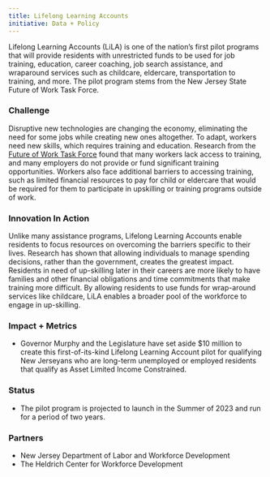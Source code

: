 ```yaml
---
title: Lifelong Learning Accounts
initiative: Data + Policy
---
```


Lifelong Learning Accounts (LiLA) is one of the nation’s first pilot programs that will provide residents with unrestricted funds to be used for job training, education, career coaching, job search assistance, and wraparound services such as childcare, eldercare, transportation to training, and more. The pilot program stems from the New Jersey State Future of Work Task Force.

### Challenge
 Disruptive new technologies are changing the economy, eliminating the need for some jobs while creating new ones altogether. To adapt, workers need new skills, which requires training and education. Research from the [Future of Work Task Force](https://fowtf.innovation.nj.gov/resources.html) found that many workers lack access to training, and many employers do not provide or fund significant training opportunities. Workers also face additional barriers to accessing training, such as limited financial resources to pay for child or eldercare that would be required for them to participate in upskilling or training programs outside of work.

### Innovation In Action
 Unlike many assistance programs, Lifelong Learning Accounts enable residents to focus resources on overcoming the barriers specific to their lives. Research has shown that allowing individuals to manage spending decisions, rather than the government, creates the greatest impact. Residents in need of up-skilling later in their careers are more likely to have families and other financial obligations and time commitments that make training more difficult. By allowing residents to use funds for wrap-around services like childcare, LiLA enables a broader pool of the workforce to engage in up-skilling.

### Impact + Metrics

- Governor Murphy and the Legislature have set aside $10 million to create this first-of-its-kind Lifelong Learning Account pilot for qualifying New Jerseyans who are long-term unemployed or employed residents that qualify as Asset Limited Income Constrained.

### Status

- The pilot program is projected to launch in the Summer of 2023 and run for a period of two years.

### Partners

- New Jersey Department of Labor and Workforce Development
- The Heldrich Center for Workforce Development
